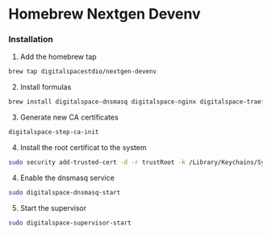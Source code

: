 # Homebrew Nextgen Devenv

### Installation

1. Add the homebrew tap
```bash
brew tap digitalspacestdio/nextgen-devenv
```

2. Install formulas
```bash
brew install digitalspace-dnsmasq digitalspace-nginx digitalspace-traefik digitalspace-supervisor
```

3. Generate new CA certificates
```bash
digitalspace-step-ca-init
```
4. Install the root certificat to the system
```bash
sudo security add-trusted-cert -d -r trustRoot -k /Library/Keychains/System.keychain $(brew --prefix)/etc/openssl/localCa/root_ca.crt
```

4. Enable the dnsmasq service
```bash
sudo digitalspace-dnsmasq-start
```

5. Start the supervisor
```bash
sudo digitalspace-supervisor-start
```
